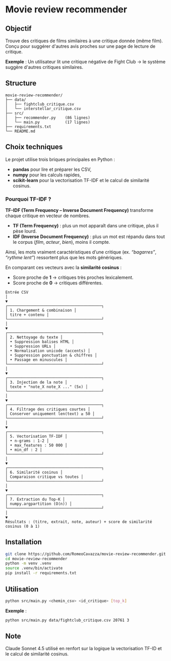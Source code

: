 # Movie review recommender

## Objectif

Trouve des critiques de films similaires à une critique donnée (même film). Conçu pour suggérer d'autres avis proches sur une page de lecture de critique.

**Exemple** : Un utilisateur lit une critique négative de Fight Club → le système suggère d'autres critiques similaires.

## Structure

```
movie-review-recommender/
├── data/
│   ├── fightclub_critique.csv
│   └── interstellar_critique.csv
├── src/
│   ├── recommender.py    (86 lignes)
│   └── main.py           (17 lignes)
├── requirements.txt
└── README.md
```
## Choix techniques

Le projet utilise trois briques principales en Python :

- **pandas** pour lire et préparer les CSV,  
- **numpy** pour les calculs rapides,  
- **scikit-learn** pour la vectorisation TF-IDF et le calcul de similarité cosinus.

### Pourquoi TF-IDF ?

**TF-IDF (Term Frequency – Inverse Document Frequency)** transforme chaque critique en vecteur de nombres.  
- **TF (Term Frequency)** : plus un mot apparaît dans une critique, plus il pèse lourd.  
- **IDF (Inverse Document Frequency)** : plus un mot est répandu dans tout le corpus (*film*, *acteur*, *bien*), moins il compte.  

Ainsi, les mots vraiment caractéristiques d’une critique (ex. *“bagarres”*, *“rythme lent”*) ressortent plus que les mots génériques.  

En comparant ces vecteurs avec la **similarité cosinus** :  
- Score proche de **1** → critiques très proches lexicalement.  
- Score proche de **0** → critiques différentes.  

```
Entrée CSV
│
▼
┌─────────────────────────────────────────┐
│ 1. Chargement & combinaison │
│ titre + contenu │
└─────────────────────────────────────────┘
│
▼
┌─────────────────────────────────────────┐
│ 2. Nettoyage du texte │
│ • Suppression balises HTML │
│ • Suppression URLs │
│ • Normalisation unicode (accents) │
│ • Suppression ponctuation & chiffres │
│ • Passage en minuscules │
└─────────────────────────────────────────┘
│
▼
┌─────────────────────────────────────────┐
│ 3. Injection de la note │
│ texte + "note_X note_X ..." (5x) │
└─────────────────────────────────────────┘
│
▼
┌─────────────────────────────────────────┐
│ 4. Filtrage des critiques courtes │
│ Conserver uniquement len(text) ≥ 50 │
└─────────────────────────────────────────┘
│
▼
┌─────────────────────────────────────────┐
│ 5. Vectorisation TF-IDF │
│ • n-grams : 1-2 │
│ • max_features : 50 000 │
│ • min_df : 2 │
└─────────────────────────────────────────┘
│
▼
┌─────────────────────────────────────────┐
│ 6. Similarité cosinus │
│ Comparaison critique vs toutes │
└─────────────────────────────────────────┘
│
▼
┌─────────────────────────────────────────┐
│ 7. Extraction du Top-K │
│ numpy.argpartition (O(n)) │
└─────────────────────────────────────────┘
│
▼
Résultats : (titre, extrait, note, auteur) + score de similarité cosinus (0 à 1)
```

## Installation

```bash
git clone https://github.com/RomeoCavazza/movie-review-recommender.git
cd movie-review-recommender
python -m venv .venv
source .venv/bin/activate
pip install -r requirements.txt
```

## Utilisation

```bash
python src/main.py <chemin_csv> <id_critique> [top_k]
```

**Exemple** :
```bash
python src/main.py data/fightclub_critique.csv 20761 3
```

## Note

Claude Sonnet 4.5 utilisé en renfort sur la logique la vectorisation TF-ID et le calcul de similarité cosinus.
